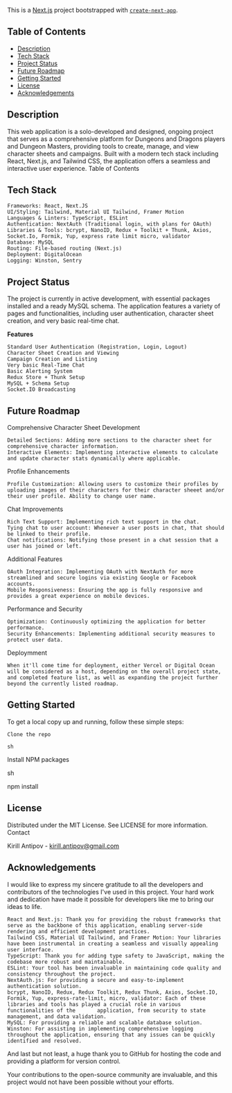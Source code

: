 This is a [Next.js](https://nextjs.org/) project bootstrapped with [`create-next-app`](https://github.com/vercel/next.js/tree/canary/packages/create-next-app).

## Table of Contents
- [Description](#description)
- [Tech Stack](#tech-stack)
- [Project Status](#project-status)
- [Future Roadmap](#future-roadmap)
- [Getting Started](#getting-started)
- [License](#license)
- [Acknowledgements](#acknowledgements)


## <a id="description"></a>Description

This web application is a solo-developed and designed, ongoing project that serves as a comprehensive platform for Dungeons and Dragons players and Dungeon Masters, providing tools to create, manage, and view character sheets and campaigns. Built with a modern tech stack including React, Next.js, and Tailwind CSS, the application offers a seamless and interactive user experience.
Table of Contents



## <a id="tech-stack"></a>Tech Stack

    Frameworks: React, Next.JS
    UI/Styling: Tailwind, Material UI Tailwind, Framer Motion
    Languages & Linters: TypeScript, ESLint
    Authentication: NextAuth (Traditional login, with plans for OAuth)
    Libraries & Tools: bcrypt, NanoID, Redux + Toolkit + Thunk, Axios, Socket.Io, Formik, Yup, express rate limit micro, validator
    Database: MySQL
    Routing: File-based routing (Next.js)
    Deployment: DigitalOcean
    Logging: Winston, Sentry

## <a id="project-status"></a>Project Status

The project is currently in active development, with essential packages installed and a ready MySQL schema. The application features a variety of pages and functionalities, including user authentication, character sheet creation, and very basic real-time chat.

**Features**

    Standard User Authentication (Registration, Login, Logout)
    Character Sheet Creation and Viewing
    Campaign Creation and Listing
    Very basic Real-Time Chat
    Basic Alerting System
    Redux Store + Thunk Setup
    MySQL + Schema Setup
    Socket.IO Broadcasting

## <a id="future-roadmap"></a>Future Roadmap

Comprehensive Character Sheet Development

    Detailed Sections: Adding more sections to the character sheet for comprehensive character information.
    Interactive Elements: Implementing interactive elements to calculate and update character stats dynamically where applicable.

Profile Enhancements

    Profile Customization: Allowing users to customize their profiles by uploading images of their characters for their character sheeet and/or their user profile. Ability to change user name.

Chat Improvements

    Rich Text Support: Implementing rich text support in the chat.
    Tying chat to user account: Whenever a user posts in chat, that should be linked to their profile.
    Chat notifications: Notifying those present in a chat session that a user has joined or left.

Additional Features

    OAuth Integration: Implementing OAuth with NextAuth for more streamlined and secure logins via existing Google or Facebook accounts.
    Mobile Responsiveness: Ensuring the app is fully responsive and provides a great experience on mobile devices.

Performance and Security

    Optimization: Continuously optimizing the application for better performance.
    Security Enhancements: Implementing additional security measures to protect user data.

Deploymment

    When it'll come time for deployment, either Vercel or Digital Ocean will be considered as a host, depending on the overall project state,
    and completed feature list, as well as expanding the project further beyond the currently listed roadmap.

## <a id="getting-started"></a>Getting Started

To get a local copy up and running, follow these simple steps:

    Clone the repo

    sh



Install NPM packages

sh

npm install



## <a name="license"></a>License

Distributed under the MIT License. See LICENSE for more information.
Contact

Kirill Antipov - kirill.antipov@gmail.com





## <a id="acknowledgements"></a>Acknowledgements

I would like to express my sincere gratitude to all the developers and contributors of the technologies I've used in this project. Your hard work and dedication have made it possible for developers like me to bring our ideas to life.

    React and Next.js: Thank you for providing the robust frameworks that serve as the backbone of this application, enabling server-side rendering and efficient development practices.
    Tailwind CSS, Material UI Tailwind, and Framer Motion: Your libraries have been instrumental in creating a seamless and visually appealing user interface.
    TypeScript: Thank you for adding type safety to JavaScript, making the codebase more robust and maintainable.
    ESLint: Your tool has been invaluable in maintaining code quality and consistency throughout the project.
    NextAuth.js: For providing a secure and easy-to-implement authentication solution.
    bcrypt, NanoID, Redux, Redux Toolkit, Redux Thunk, Axios, Socket.IO, Formik, Yup, express-rate-limit, micro, validator: Each of these libraries and tools has played a crucial role in various functionalities of the       application, from security to state management, and data validation.
    MySQL: For providing a reliable and scalable database solution.
    Winston: For assisting in implementing comprehensive logging throughout the application, ensuring that any issues can be quickly identified and resolved.

And last but not least, a huge thank you to GitHub for hosting the code and providing a platform for version control.

Your contributions to the open-source community are invaluable, and this project would not have been possible without your efforts.
